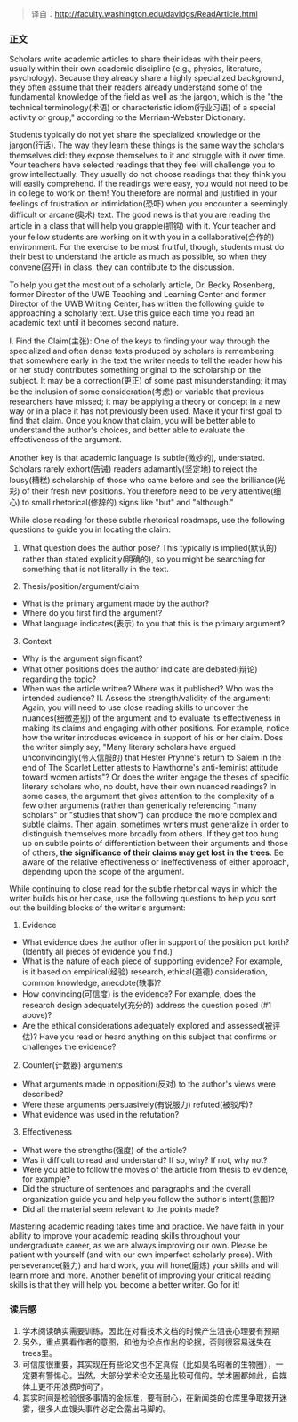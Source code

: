 >译自：http://faculty.washington.edu/davidgs/ReadArticle.html

### 正文
Scholars write academic articles to share their ideas with their peers, usually within their own academic discipline 
(e.g., physics, literature, psychology). Because they already share a highly specialized background, they often assume 
that their readers already understand some of the fundamental knowledge of the field as well as the jargon, which is the 
"the technical terminology(术语) or characteristic idiom(行业习语) of a special activity or group," according to the 
Merriam-Webster Dictionary.

Students typically do not yet share the specialized knowledge or the jargon(行话). The way they learn these things is 
the same way the scholars themselves did: they expose themselves to it and struggle with it over time. Your teachers 
have selected readings that they feel will challenge you to grow intellectually. They usually do not choose readings 
that they think you will easily comprehend. If the readings were easy, you would not need to be in college to work on 
them! You therefore are normal and justified in your feelings of frustration or intimidation(恐吓) when you encounter a 
seemingly difficult or arcane(奥术) text. The good news is that you are reading the article in a class that will help you 
grapple(抓钩) with it. Your teacher and your fellow students are working on it with you in a collaborative(合作的) environment. 
For the exercise to be most fruitful, though, students must do their best to understand the article as much as possible,
 so when they convene(召开) in class, they can contribute to the discussion.

To help you get the most out of a scholarly article, Dr. Becky Rosenberg, former Director of the UWB Teaching and 
Learning Center and former Director of the UWB Writing Center, has written the following guide to approaching a 
scholarly text. Use this guide each time you read an academic text until it becomes second nature.


I. Find the Claim(主张):
One of the keys to finding your way through the specialized and often dense texts produced by scholars is remembering 
that somewhere early in the text the writer needs to tell the reader how his or her study contributes something 
original to the scholarship on the subject. It may be a correction(更正) of some past misunderstanding; it may be the 
inclusion of some consideration(考虑) or variable that previous researchers have missed; it may be applying a theory or 
concept in a new way or in a place it has not previously been used. Make it your first goal to find that claim. Once 
you know that claim, you will be better able to understand the author's choices, and better able to evaluate the 
effectiveness of the argument.

Another key is that academic language is subtle(微妙的), understated. Scholars rarely exhort(告诫) readers adamantly(坚定地) to reject the 
lousy(糟糕) scholarship of those who came before and see the brilliance(光彩) of their fresh new positions. You therefore need to 
be very attentive(细心) to small rhetorical(修辞的) signs like "but" and "although."

While close reading for these subtle rhetorical roadmaps, use the following questions to guide you in locating the claim:

1. What question does the author pose? This typically is implied(默认的) rather than stated explicitly(明确的), so you might be 
searching for something that is not literally in the text.

2. Thesis/position/argument/claim

- What is the primary argument made by the author?
- Where do you first find the argument?
- What language indicates(表示) to you that this is the primary argument?
3. Context

- Why is the argument significant?
- What other positions does the author indicate are debated(辩论) regarding the topic?
- When was the article written? Where was it published? Who was the intended audience?
II. Assess the strength/validity of the argument:
Again, you will need to use close reading skills to uncover the nuances(细微差别) of the argument and to evaluate its 
effectiveness in making its claims and engaging with other positions. For example, notice how the writer introduces 
evidence in support of his or her claim. Does the writer simply say, "Many literary scholars have argued unconvincingly(令人信服的) 
that Hester Prynne's return to Salem in the end of The Scarlet Letter attests to Hawthorne's anti-feminist attitude 
toward women artists"? Or does the writer engage the theses of specific literary scholars who, no doubt, have their 
own nuanced readings? In some cases, the argument that gives attention to the complexity of a few other arguments 
(rather than generically referencing "many scholars" or "studies that show") can produce the more complex and subtle 
claims. Then again, sometimes writers must generalize in order to distinguish themselves more broadly from others. If 
they get too hung up on subtle points of differentiation between their arguments and those of others, **the significance 
of their claims may get lost in the trees**. Be aware of the relative effectiveness or ineffectiveness of either approach, 
depending upon the scope of the argument.

While continuing to close read for the subtle rhetorical ways in which the writer builds his or her case, use the 
following questions to help you sort out the building blocks of the writer's argument:

1. Evidence

- What evidence does the author offer in support of the position put forth? (Identify all pieces of evidence you find.)
- What is the nature of each piece of supporting evidence? For example, is it based on empirical(经验) research, ethical(道德) 
consideration, common knowledge, anecdote(轶事)?
- How convincing(可信度) is the evidence? For example, does the research design adequately(充分的) address the question posed (#1 above)? 
- Are the ethical considerations adequately explored and assessed(被评估)? Have you read or heard anything on this subject that 
confirms or challenges the evidence?
2. Counter(计数器) arguments

- What arguments made in opposition(反对) to the author's views were described?
- Were these arguments persuasively(有说服力) refuted(被驳斥)?
- What evidence was used in the refutation?
3. Effectiveness

- What were the strengths(强度) of the article?
- Was it difficult to read and understand? If so, why? If not, why not?
- Were you able to follow the moves of the article from thesis to evidence, for example?
- Did the structure of sentences and paragraphs and the overall organization guide you and help you follow the author's intent(意图)?
- Did all the material seem relevant to the points made?


Mastering academic reading takes time and practice. We have faith in your ability to improve your academic reading 
skills throughout your undergraduate career, as we are always improving our own. Please be patient with yourself 
(and with our own imperfect scholarly prose). With perseverance(毅力) and hard work, you will hone(磨炼) your skills and will 
learn more and more. Another benefit of improving your critical reading skills is that they will help you become a 
better writer. Go for it!

### 读后感
1. 学术阅读确实需要训练，因此在对看技术文档的时候产生沮丧心理要有预期
2. 另外，重点要看作者的意图，和他为论点作出的论据，否则很容易迷失在trees里。
3. 可信度很重要，其实现在有些论文也不定真假（比如臭名昭著的生物圈），一定要有警惕心。当然，大部分学术论文还是比较可信的。学术圈都如此，自媒体上更不用浪费时间了。
4. 其实时间是检验很多事情的金标准，要有耐心，在新闻类的仓库里争取拨开迷雾，很多人血馒头事件必定会露出马脚的。
